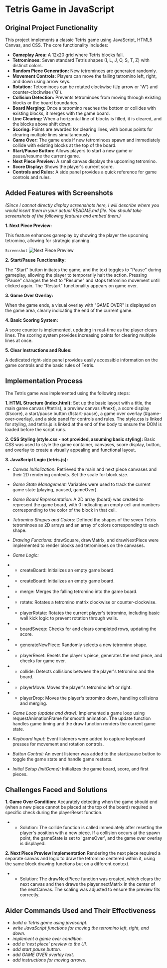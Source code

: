 

# Tetris Game in JavaScript

## Original Project Functionality

This project implements a classic Tetris game using JavaScript, HTML5 Canvas, and CSS. The core functionality includes:

* **Gameplay Area:** A 12x20 grid where Tetris blocks fall.
* **Tetrominoes:** Seven standard Tetris shapes (I, L, J, O, S, T, Z) with distinct colors.
* **Random Piece Generation:** New tetrominoes are generated randomly.
* **Movement Controls:** Players can move the falling tetromino left, right, and down using arrow keys.
* **Rotation:** Tetrominoes can be rotated clockwise (Up arrow or 'W') and counter-clockwise ('Q').
* **Collision Detection:** Prevents tetrominoes from moving through existing blocks or the board boundaries.
* **Board Merging:** Once a tetromino reaches the bottom or collides with existing blocks, it merges with the game board.
* **Line Clearing:** When a horizontal line of blocks is filled, it is cleared, and the blocks above shift down.
* **Scoring:** Points are awarded for clearing lines, with bonus points for clearing multiple lines simultaneously.
* **Game Over:** The game ends if new tetrominoes spawn and immediately collide with existing blocks at the top of the board.
* **Start/Pause Button:** Allows players to start a new game or pause/resume the current game.
* **Next Piece Preview:** A small canvas displays the upcoming tetromino.
* **Score Display:** Shows the player's current score.
* **Controls and Rules:** A side panel provides a quick reference for game controls and rules.

## Added Features with Screenshots

*(Since I cannot directly display screenshots here, I will describe where you would insert them in your actual README.md file. You should take screenshots of the following features and embed them.)*

**1. Next Piece Preview:**

   This feature enhances gameplay by showing the player the upcoming tetromino, allowing for strategic planning.

   ```Screenshot```
   ![Next Piece Preview](assets/next_piece_screenshot.png)
   
**2. Start/Pause Functionality:**

   The "Start" button initiates the game, and the text toggles to "Pause" during gameplay, allowing the player to temporarily halt the action. Pressing "Pause" changes the text to "Resume" and stops tetromino movement until clicked again. The "Restart" functionality appears on game over.

**3. Game Over Overlay:**

   When the game ends, a visual overlay with "GAME OVER" is displayed on the game area, clearly indicating the end of the current game.




**4. Basic Scoring System:**

   A score counter is implemented, updating in real-time as the player clears lines. The scoring system provides increasing points for clearing multiple lines at once.


**5. Clear Instructions and Rules:**

   A dedicated right-side panel provides easily accessible information on the game controls and the basic rules of Tetris.


## Implementation Process
The Tetris game was implemented using the following steps:

**1. HTML Structure (index.html):** Set up the basic layout with a title, the main game canvas (#tetris), a preview canvas (#next), a score display (#score), a start/pause button (#start-pause), a game over overlay (#game-over-overlay), and a side panel for controls and rules. The style.css is linked for styling, and tetris.js is linked at the end of the body to ensure the DOM is loaded before the script runs.

**2. CSS Styling (style.css - not provided, assuming basic styling):** Basic CSS was used to style the game container, canvases, score display, button, and overlay to create a visually appealing and functional layout.


**3. JavaScript Logic (tetris.js):** 

* *Canvas Initialization:* Retrieved the main and next piece canvases and their 2D rendering contexts. Set the scale for block size.

* *Game State Management:* Variables were used to track the current game state (playing, paused, gameOver).

* *Game Board Representation:* A 2D array (board) was created to represent the game board, with 0 indicating an empty cell and numbers corresponding to the color of the block in that cell.

* *Tetromino Shapes and Colors:* Defined the shapes of the seven Tetris tetrominoes as 2D arrays and an array of colors corresponding to each shape.

* *Drawing Functions:* drawSquare, drawMatrix, and drawNextPiece were implemented to render blocks and tetrominoes on the canvases.

* *Game Logic:*

* * createBoard: Initializes an empty game board.
* * createBoard: Initializes an empty game board.
* * merge: Merges the falling tetromino into the game board.
* * rotate: Rotates a tetromino matrix clockwise or counter-clockwise.
* * playerRotate: Rotates the current player's tetromino, including basic wall kick logic to prevent rotation through walls.
* * boardSweep: Checks for and clears completed rows, updating the score.
* * generateNewPiece: Randomly selects a new tetromino shape.
* * playerReset: Resets the player's piece, generates the next piece, and checks for game over.
* * collide: Detects collisions between the player's tetromino and the board.
* * playerMove: Moves the player's tetromino left or right.
* * playerDrop: Moves the player's tetromino down, handling collisions and merging.

* *Game Loop (update and draw):* Implemented a game loop using requestAnimationFrame for smooth animation. The update function handles game timing and the draw function renders the current game state.

* *Keyboard Input:* Event listeners were added to capture keyboard presses for movement and rotation controls.

* *Button Control:* An event listener was added to the start/pause button to toggle the game state and handle game restarts.

* *Initial Setup (initGame):* Initializes the game board, score, and first pieces.


## Challenges Faced and Solutions



**1. Game Over Condition:**
Accurately detecting when the game should end (when a new piece cannot be placed at the top of the board) required a specific check during the playerReset function.

* * Solution: The collide function is called immediately after resetting the player's position with a new piece. If a collision occurs at the spawn point, the gameState is set to 'gameOver', and the game over overlay is displayed.

**2. Next Piece Preview Implementation**
Rendering the next piece required a separate canvas and logic to draw the tetromino centered within it, using the same block drawing functions but on a different context.

* * Solution: The drawNextPiece function was created, which clears the next canvas and then draws the player.nextMatrix in the center of the nextCanvas. The scaling was adjusted to ensure the preview fits correctly.


## Aider Commands Used and Their Effectiveness

* *build a Tetris game using javascript.*
* *write JavaScript functions for moving the tetromino left, right, and down.*
* *implement a game over condition.*
* *add a 'next piece' preview to the UI.*
* *add start pause button.*
* *add GAME OVER overlay text.*
* *add instructions for moving arrows.*


